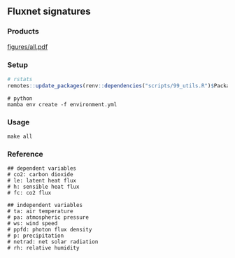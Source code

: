 ## Fluxnet signatures

### Products

[figures/all.pdf](figures/all.pdf)

### Setup

```R
# rstats
remotes::update_packages(renv::dependencies("scripts/99_utils.R")$Package)
```

```shell
# python
mamba env create -f environment.yml
```

### Usage

```shell
make all
```

### Reference

```shell
## dependent variables
# co2: carbon dioxide
# le: latent heat flux
# h: sensible heat flux
# fc: co2 flux

## independent variables
# ta: air temperature
# pa: atmospheric pressure
# ws: wind speed
# ppfd: photon flux density
# p: precipitation
# netrad: net solar radiation
# rh: relative humidity
```
